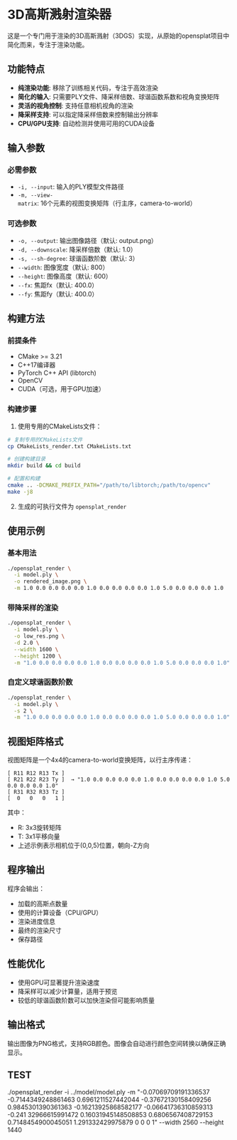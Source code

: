 # 3D高斯溅射渲染器

这是一个专门用于渲染的3D高斯溅射（3DGS）实现，从原始的opensplat项目中简化而来，专注于渲染功能。

## 功能特点

- **纯渲染功能**: 移除了训练相关代码，专注于高效渲染
- **简化的输入**: 只需要PLY文件、降采样倍数、球谐函数系数和视角变换矩阵
- **灵活的视角控制**: 支持任意相机视角的渲染
- **降采样支持**: 可以指定降采样倍数来控制输出分辨率
- **CPU/GPU支持**: 自动检测并使用可用的CUDA设备

## 输入参数

### 必需参数
- `-i, --input`: 输入的PLY模型文件路径
- `-m, --view-matrix`: 16个元素的视图变换矩阵（行主序，camera-to-world）

### 可选参数
- `-o, --output`: 输出图像路径（默认: output.png）
- `-d, --downscale`: 降采样倍数（默认: 1.0）
- `-s, --sh-degree`: 球谐函数阶数（默认: 3）
- `--width`: 图像宽度（默认: 800）
- `--height`: 图像高度（默认: 600）
- `--fx`: 焦距fx（默认: 400.0）
- `--fy`: 焦距fy（默认: 400.0）

## 构建方法

### 前提条件
- CMake >= 3.21
- C++17编译器
- PyTorch C++ API (libtorch)
- OpenCV
- CUDA（可选，用于GPU加速）

### 构建步骤

1. 使用专用的CMakeLists文件：
```bash
# 复制专用的CMakeLists文件
cp CMakeLists_render.txt CMakeLists.txt

# 创建构建目录
mkdir build && cd build

# 配置和构建
cmake .. -DCMAKE_PREFIX_PATH="/path/to/libtorch;/path/to/opencv"
make -j8
```

2. 生成的可执行文件为 `opensplat_render`

## 使用示例

### 基本用法
```bash
./opensplat_render \
  -i model.ply \
  -o rendered_image.png \
  -m 1.0 0.0 0.0 0.0 0.0 1.0 0.0 0.0 0.0 0.0 1.0 5.0 0.0 0.0 0.0 1.0
```

### 带降采样的渲染
```bash
./opensplat_render \
  -i model.ply \
  -o low_res.png \
  -d 2.0 \
  --width 1600 \
  --height 1200 \
  -m "1.0 0.0 0.0 0.0 0.0 1.0 0.0 0.0 0.0 0.0 1.0 5.0 0.0 0.0 0.0 1.0"
```

### 自定义球谐函数阶数
```bash
./opensplat_render \
  -i model.ply \
  -s 2 \
  -m "1.0 0.0 0.0 0.0 0.0 1.0 0.0 0.0 0.0 0.0 1.0 5.0 0.0 0.0 0.0 1.0"
```

## 视图矩阵格式

视图矩阵是一个4x4的camera-to-world变换矩阵，以行主序传递：

```
[ R11 R12 R13 Tx ]
[ R21 R22 R23 Ty ]  → "1.0 0.0 0.0 0.0 0.0 1.0 0.0 0.0 0.0 0.0 1.0 5.0 0.0 0.0 0.0 1.0"
[ R31 R32 R33 Tz ]
[  0   0   0   1 ]
```

其中：
- R: 3x3旋转矩阵
- T: 3x1平移向量
- 上述示例表示相机位于(0,0,5)位置，朝向-Z方向

## 程序输出

程序会输出：
- 加载的高斯点数量
- 使用的计算设备（CPU/GPU）
- 渲染进度信息
- 最终的渲染尺寸
- 保存路径

## 性能优化

- 使用GPU可显著提升渲染速度
- 降采样可以减少计算量，适用于预览
- 较低的球谐函数阶数可以加快渲染但可能影响质量

## 输出格式

输出图像为PNG格式，支持RGB颜色。图像会自动进行颜色空间转换以确保正确显示。

## TEST
./opensplat_render -i ../model/model.ply -m "-0.07069709191336537 -0.7144349248861463 0.6961211527442044 -0.37672130158409256 0.9845301390361363 -0.16213925868582177 -0.06641736310859313 -0.241
32966615991472 0.16031945148508853 0.6806567408729153 0.7148454900045051 1.291332429975879 0 0 0 1" --width 2560 --height 1440